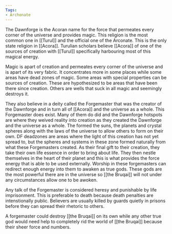 ```yaml
---
Tags:
- Archonate
---
```

The Dawnforge is the Acoran name for the force that permeates every corner of the universe and provides magic. This religion is the most common one in [[Turul]] and the official one of the Arconate. This is the only state religion in [[Acora]]. Turulian scholars believe [[Acora]] of one of the sources of creation with [[Turul]] specifically harbouring most of this magical energy.

Magic is apart of creation and permeates every corner of the universe and is apart of its very fabric. It concentrates more in some places while some areas have dead zones of magic. Some areas with special properties can be sources of creation. These are hypothesized to be areas that have been there since creation. Others are wells that suck in all magic and seemingly destroys it.

They also believe in a deity called the Forgemaster that was the creator of the Dawnforge and in turn all of [[Acora]] and the universe as a whole. This Forgemaster does exist. Many of them do did and the Dawnforge hotspots are where they weived reality into creation as they created the Dawnforge and the universe as a whole. The formed the suns, the planets and crystal spheres along with the laws of the universe to allow others to form on their own. DF deadzones are areas where the light of this creation has not yet spread to, but the spheres and systems in these zone formed naturally from what these Forgemasters created. As their final gift to their creation, they take their own life essence in order to bring about life. They then nestle themselves in the heart of their planet and this is what provides the force energy that is able to be used externally. Worship in these forgemasters can redirect enough energy into them to awaken as true gods. These gods are the most powerful there are in the universe so [[the Bruqai]] will not under any circumstances allow one to be awoken.

Any talk of the Forgemaster is considered heresy and punishable by life imprisonment. This is preferable to death because death penalties are intenstionally public. Believers are usually killed by guards quietly in prisons before they can spread their rhetoric to others.

A forgemaster could destroy [[the Bruqai]] on its own while any other true god would need help to completely rid the world of [[the Bruqai]] because their sheer force and numbers.